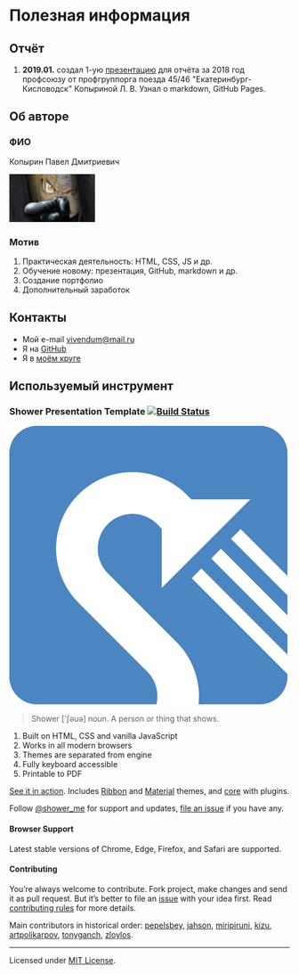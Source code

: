 # Полезная информация

## Отчёт

1. **2019.01.** создал 1-ую [презентацию](https://vivendum.github.io/shower/presentation/pohorukova-2018-2) для отчёта за 2018 год профсоюзу от профгруппорга поезда 45/46 "Екатеринбург-Кисловодск" Копыриной Л. В. Узнал о markdown, GitHub Pages.

## Об авторе

### ФИО

Копырин Павел Дмитриевич

![Эдвард Элрик из аниме "Цельнаметалический алхимик"](img/edward-elric.jpg)

### Мотив

1. Практическая деятельность: HTML, CSS, JS и др.
2. Обучение новому: презентация, GitHub, markdown и др.
3. Создание портфолио
4. Дополнительный заработок

## Контакты

* Мой e-mail vivendum@mail.ru
* Я на [GitHub](https://github.com/vivendum)
* Я в [моём круге](https://moikrug.ru/vivendum)

## Используемый инструмент

### Shower Presentation Template [![Build Status](https://travis-ci.org/shower/shower.svg?branch=master)](https://travis-ci.org/shower/shower)

![Shower logo](img/logo-shower.png)

> Shower ['ʃəuə] noun. A person or thing that shows.

1. Built on HTML, CSS and vanilla JavaScript
2. Works in all modern browsers
3. Themes are separated from engine
4. Fully keyboard accessible
5. Printable to PDF

[See it in action](http://shwr.me/). Includes [Ribbon](https://github.com/shower/ribbon/) and [Material](https://github.com/shower/material/) themes, and [core](https://github.com/shower/core/) with plugins.

Follow [@shower_me](https://twitter.com/shower_me) for support and updates, [file an issue](https://github.com/shower/shower/issues/new) if you have any.


#### Browser Support

Latest stable versions of Chrome, Edge, Firefox, and Safari are supported.

#### Contributing

You’re always welcome to contribute. Fork project, make changes and send it as pull request. But it’s better to file an [issue](https://github.com/shower/shower/issues) with your idea first. Read [contributing rules](CONTRIBUTING.md) for more details.

Main contributors in historical order: [pepelsbey](https://github.com/pepelsbey), [jahson](https://github.com/jahson), [miripiruni](https://github.com/miripiruni), [kizu](https://github.com/kizu), [artpolikarpov](https://github.com/artpolikarpov), [tonyganch](https://github.com/tonyganch), [zloylos](https://github.com/zloylos).

---
Licensed under [MIT License](LICENSE.md).

